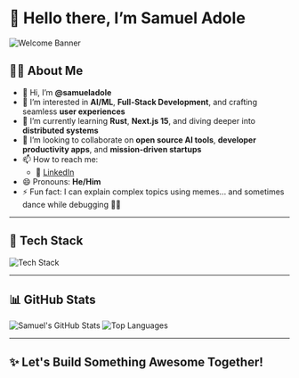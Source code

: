 # 👋 Hello there, I’m Samuel Adole

![Welcome Banner](https://capsule-render.vercel.app/api?type=waving&color=0:5e60ce,100:7400b8&height=200&section=header&text=Welcome%20to%20My%20GitHub!&fontSize=35&fontColor=ffffff)

## 🙋‍♂️ About Me

- 👋 Hi, I’m **@samueladole**
- 👀 I’m interested in **AI/ML**, **Full-Stack Development**, and crafting seamless **user experiences**
- 🌱 I’m currently learning **Rust**, **Next.js 15**, and diving deeper into **distributed systems**
- 💞️ I’m looking to collaborate on **open source AI tools**, **developer productivity apps**, and **mission-driven startups**
- 📫 How to reach me:
  - 💬 [LinkedIn](https://www.linkedin.com/in/samueladole)  
- 😄 Pronouns: **He/Him**
- ⚡ Fun fact: I can explain complex topics using memes... and sometimes dance while debugging 💃🧠

---

## 🚀 Tech Stack

![Tech Stack](https://skillicons.dev/icons?i=typescript,react,nextjs,nodejs,rust,python,fastapi,docker,graphql,postgres,figma)

---

## 📊 GitHub Stats

![Samuel's GitHub Stats](https://github-readme-stats.vercel.app/api?username=samueladole&show_icons=true&theme=tokyonight)
![Top Languages](https://github-readme-stats.vercel.app/api/top-langs/?username=samueladole&layout=compact&theme=tokyonight)

---

## ✨ Let's Build Something Awesome Together!

<!---
samueladole/samueladole is a ✨ special ✨ repository because its `README.md` (this file) appears on your GitHub profile.
You can click the Preview link to take a look at your changes.
--->
